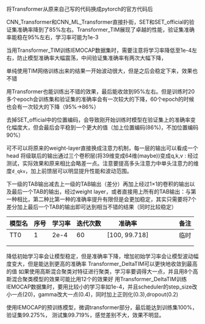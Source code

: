 将Transformer从原来自己写的代码换成pytorch的官方代码后

CNN_Transformer和CNN_ML_Transformer直接扑街，SET和SET_official的验证集准确率降到了85%左右。Transformer_TIM展现了卓越的性能，验证集准确率能稳在95%左右，学习率可能为1e-3

当用Transformer_TIM训练IEMOCAP数据集时，需要注意将学习率降低至1e-4左右，防止模型准确率大幅震荡，中间验证集准确率有两次大幅下降，

单纯使用TIM网络训练出来的结果一开始波动很大，但是之后会稳定下来，效果也不错

用Transformer也能训练出不错的效果，最后能收敛到95%左右。但是训练时20多个epoch会训练集和验证集的准确率会有一次较大的下降，60个epoch的时候也会有一次较大的下降（95%->86%）

去掉SET_official中的位置编码，会导致刚开始训练时模型在验证集上的准确率变化幅度大，但会最后会平稳到一个更大的值（加上位置编码(86%)，不加位置编码90%）

可不可以将原来的weight-layer直接换成注意力机制，每一层的输出可以看成一个head 将级联后的输出通过三个卷积层(将39维变成64维(maybe))变成q,k,v : 经过测试，实际效果和原来相比会略差一点。注意要提高多头注意力中单头注意力的维度`d_qkv`，加上前馈层可以明显提升性能和波动范围。

下一级的TAB输出减去上一级的TAB输出（差分）再加上经过1×1的卷积的输出以及最后一个TAB的输出，经过weight layer，或者直接用上所有的TAB输出：与第一种相比，第二种比第一种的准确率提升有限但是会更加稳定，其实只需要将7个差分加上最后一个TAB的输出即可达到相当不错的结果（同时比较稳定）

| 模型名 | 序号 | 学习率 | 迭代次数 | 准确率        |      |      |      |      | 备注 |
| ------ | ---- | ------ | -------- | ------------- | ---- | ---- | ---- | ---- | ---- |
| TT0    | 1    | 2e-4   | 60       | [100, 99.718] |      |      |      |      | 临时 |
|        |      |        |          |               |      |      |      |      |      |
|        |      |        |          |               |      |      |      |      |      |

降低初始学习率会让模型稳定，但是准确率下降，增加初始学习率会让模型波动幅度变大，但是能达到更高的准确率
Transformer_DeltaTIM可以更快地收敛到最高的值
如果使用高斯混合聚类对特征进行聚类，学习率要调得大一点，并且用8个高斯混合聚类模型的效果可能比用12个的效果好
用Transformer_DeltaTIM训练IEMOCAP数据集时，要用比较小的学习率如1e-4，并且scheduler的step_size改小一点(20)，gamma改大一点(0.4)，同时加上正则化(0.3),dropout(0.2)

使用IEMOCAP的预训练模型，微调transformer部分，最后能达到训练集100%，验证集99.275%， 测试集99.719%，感觉差别不大，效果不明显。
